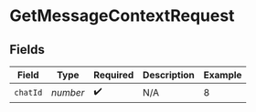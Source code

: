 # GetMessageContextRequest


## Fields

| Field              | Type               | Required           | Description        | Example            |
| ------------------ | ------------------ | ------------------ | ------------------ | ------------------ |
| `chatId`           | *number*           | :heavy_check_mark: | N/A                | 8                  |